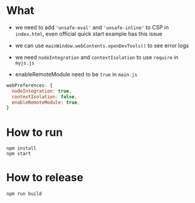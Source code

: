 # What 
* we need to add `'unsafe-eval'` and `'unsafe-inline'` to CSP in `index.html`, even official quick start example has this issue

* we can use `mainWindow.webContents.openDevTools()` to see error logs

* we need `nodeIntegration` and `contextIsolation` to use `require` in `myjs.js`
* enableRemoteModule need to be `true` in `main.js`
```javascript
webPreferences: {
  nodeIntegration: true,
  contextIsolation: false,
  enableRemoteModule: true,
}
```

# How to run

```
npm install
npm start
```

# How to release
```
npm run build
```

